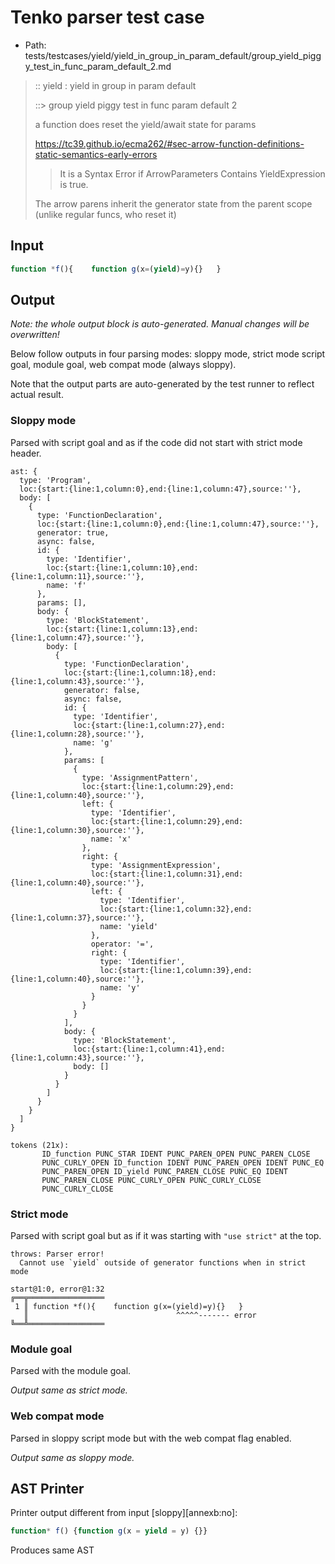 # Tenko parser test case

- Path: tests/testcases/yield/yield_in_group_in_param_default/group_yield_piggy_test_in_func_param_default_2.md

> :: yield : yield in group in param default
>
> ::> group yield piggy test in func param default 2
>
> a function does reset the yield/await state for params
>
> https://tc39.github.io/ecma262/#sec-arrow-function-definitions-static-semantics-early-errors
>
> > It is a Syntax Error if ArrowParameters Contains YieldExpression is true.
>
> The arrow parens inherit the generator state from the parent scope (unlike regular funcs, who reset it)

## Input

`````js
function *f(){    function g(x=(yield)=y){}   }
`````

## Output

_Note: the whole output block is auto-generated. Manual changes will be overwritten!_

Below follow outputs in four parsing modes: sloppy mode, strict mode script goal, module goal, web compat mode (always sloppy).

Note that the output parts are auto-generated by the test runner to reflect actual result.

### Sloppy mode

Parsed with script goal and as if the code did not start with strict mode header.

`````
ast: {
  type: 'Program',
  loc:{start:{line:1,column:0},end:{line:1,column:47},source:''},
  body: [
    {
      type: 'FunctionDeclaration',
      loc:{start:{line:1,column:0},end:{line:1,column:47},source:''},
      generator: true,
      async: false,
      id: {
        type: 'Identifier',
        loc:{start:{line:1,column:10},end:{line:1,column:11},source:''},
        name: 'f'
      },
      params: [],
      body: {
        type: 'BlockStatement',
        loc:{start:{line:1,column:13},end:{line:1,column:47},source:''},
        body: [
          {
            type: 'FunctionDeclaration',
            loc:{start:{line:1,column:18},end:{line:1,column:43},source:''},
            generator: false,
            async: false,
            id: {
              type: 'Identifier',
              loc:{start:{line:1,column:27},end:{line:1,column:28},source:''},
              name: 'g'
            },
            params: [
              {
                type: 'AssignmentPattern',
                loc:{start:{line:1,column:29},end:{line:1,column:40},source:''},
                left: {
                  type: 'Identifier',
                  loc:{start:{line:1,column:29},end:{line:1,column:30},source:''},
                  name: 'x'
                },
                right: {
                  type: 'AssignmentExpression',
                  loc:{start:{line:1,column:31},end:{line:1,column:40},source:''},
                  left: {
                    type: 'Identifier',
                    loc:{start:{line:1,column:32},end:{line:1,column:37},source:''},
                    name: 'yield'
                  },
                  operator: '=',
                  right: {
                    type: 'Identifier',
                    loc:{start:{line:1,column:39},end:{line:1,column:40},source:''},
                    name: 'y'
                  }
                }
              }
            ],
            body: {
              type: 'BlockStatement',
              loc:{start:{line:1,column:41},end:{line:1,column:43},source:''},
              body: []
            }
          }
        ]
      }
    }
  ]
}

tokens (21x):
       ID_function PUNC_STAR IDENT PUNC_PAREN_OPEN PUNC_PAREN_CLOSE
       PUNC_CURLY_OPEN ID_function IDENT PUNC_PAREN_OPEN IDENT PUNC_EQ
       PUNC_PAREN_OPEN ID_yield PUNC_PAREN_CLOSE PUNC_EQ IDENT
       PUNC_PAREN_CLOSE PUNC_CURLY_OPEN PUNC_CURLY_CLOSE
       PUNC_CURLY_CLOSE
`````

### Strict mode

Parsed with script goal but as if it was starting with `"use strict"` at the top.

`````
throws: Parser error!
  Cannot use `yield` outside of generator functions when in strict mode

start@1:0, error@1:32
╔══╦═════════════════
 1 ║ function *f(){    function g(x=(yield)=y){}   }
   ║                                 ^^^^^------- error
╚══╩═════════════════

`````


### Module goal

Parsed with the module goal.

_Output same as strict mode._

### Web compat mode

Parsed in sloppy script mode but with the web compat flag enabled.

_Output same as sloppy mode._

## AST Printer

Printer output different from input [sloppy][annexb:no]:

````js
function* f() {function g(x = yield = y) {}}
````

Produces same AST

